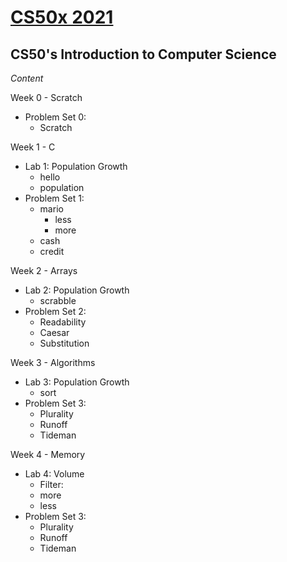 # [CS50x 2021](https://courses.edx.org/courses/course-v1:HarvardX+CS50+X/course/#block-v1:HarvardX+CS50+X+type@chapter+block@6f03d24800094666b5e522412d707ad7)
## CS50's Introduction to Computer Science
_Content_

Week 0 - Scratch
  - Problem Set 0: 
	  - Scratch


Week 1 - C
  -  Lab 1: Population Growth
	   - hello
	   - population
 -  Problem Set 1:
	-   mario
	    -  less
	    -  more
	-   cash
	-   credit


Week 2 - Arrays
  -  Lab 2: Population Growth
	   - scrabble
 -  Problem Set 2:
	-   Readability
	-   Caesar 
	-   Substitution

Week 3 - Algorithms
 -  Lab 3: Population Growth
	   - sort
 -  Problem Set 3:
	-   Plurality
	-   Runoff
	-   Tideman

Week 4 - Memory
 -  Lab 4: Volume
 	-  Filter:
 	  - more
 	  - less
 -  Problem Set 3:
	-   Plurality
	-   Runoff
	-   Tideman
